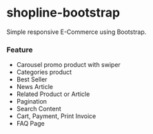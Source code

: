 # shopline-bootstrap

Simple responsive E-Commerce using Bootstrap.

### Feature

-   Carousel promo product with swiper
-   Categories product
-   Best Seller
-   News Article
-   Related Product or Article
-   Pagination
-   Search Content
-   Cart, Payment, Print Invoice
-   FAQ Page
